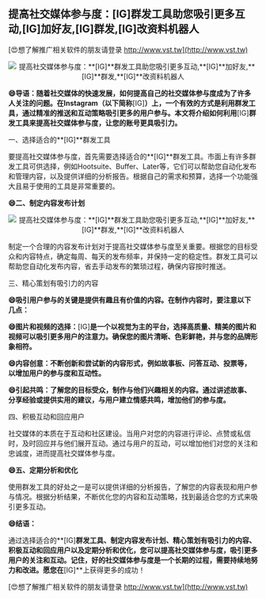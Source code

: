 ## **提高社交媒体参与度：**[IG]**群发工具助您吸引更多互动,**[IG]**加好友,**[IG]**群发,**[IG]**改资料机器人**

[😍想了解推广相关软件的朋友请登录 http://www.vst.tw](http://www.vst.tw)

 <center><img src="https://vst.tw/MP4/tuiguang/png/5.png" alt="提高社交媒体参与度：**[IG]**群发工具助您吸引更多互动,**[IG]**加好友,**[IG]**群发,**[IG]**改资料机器人"></center>

**😄导语：随着社交媒体的快速发展，如何提高自己的社交媒体参与度成为了许多人关注的问题。在Instagram（以下简称**[IG]**）上，一个有效的方式是利用群发工具，通过精准的推送和互动策略吸引更多的用户参与。本文将介绍如何利用**[IG]**群发工具来提高社交媒体参与度，让您的账号更具吸引力。**

一、选择适合的**[IG]**群发工具

要提高社交媒体参与度，首先需要选择适合的**[IG]**群发工具。市面上有许多群发工具可供选择，例如Hootsuite、Buffer、Later等，它们可以帮助您自动化发布和管理内容，以及提供详细的分析报告。根据自己的需求和预算，选择一个功能强大且易于使用的工具是非常重要的。

**😄二、制定内容发布计划**

 <center><img src="https://vst.tw/MP4/tuiguang/png/4.png" alt="提高社交媒体参与度：**[IG]**群发工具助您吸引更多互动,**[IG]**加好友,**[IG]**群发,**[IG]**改资料机器人"></center>

制定一个合理的内容发布计划对于提高社交媒体参与度至关重要。根据您的目标受众和内容特点，确定每周、每天的发布频率，并保持一定的稳定性。群发工具可以帮助您自动化发布内容，省去手动发布的繁琐过程，确保内容按时推送。

三、精心策划有吸引力的内容

**😄吸引用户参与的关键是提供有趣且有价值的内容。在制作内容时，要注意以下几点：**

**😄图片和视频的选择：**[IG]**是一个以视觉为主的平台，选择高质量、精美的图片和视频可以吸引更多用户的注意力。确保您的图片清晰、色彩鲜艳，并与您的品牌形象相符。**

**😄内容创意：不断创新和尝试新的内容形式，例如故事板、问答互动、投票等，以增加用户的参与度和互动性。**

**😄引起共鸣：了解您的目标受众，制作与他们兴趣相关的内容。通过讲述故事、分享经验或提供实用的建议，与用户建立情感共鸣，增加他们的参与度。**

四、积极互动和回应用户

社交媒体的本质在于互动和社区建设。当用户对您的内容进行评论、点赞或私信时，及时回应并与他们展开互动。通过与用户的互动，可以增加他们对您的关注和忠诚度，进而提高社交媒体参与度。

**😄五、定期分析和优化**

使用群发工具的好处之一是可以提供详细的分析报告，了解您的内容表现和用户参与情况。根据分析结果，不断优化您的内容和互动策略，找到最适合您的方式来吸引更多互动。

**😄结语：**

通过选择适合的**[IG]**群发工具、制定内容发布计划、精心策划有吸引力的内容、积极互动和回应用户以及定期分析和优化，您可以提高社交媒体参与度，吸引更多用户的关注和互动。记住，好的社交媒体参与度是一个长期的过程，需要持续地努力和改进。愿您在**[IG]**上获得更多的成功！

[😍想了解推广相关软件的朋友请登录 http://www.vst.tw](http://www.vst.tw)



